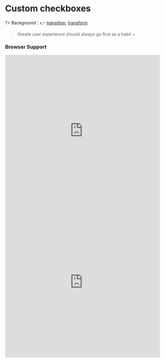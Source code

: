 # Custom checkboxes

?> Background：:point_right: [transition](https://developer.mozilla.org/zh-CN/docs/Web/CSS/transition), [transform](https://developer.mozilla.org/zh-CN/docs/Web/CSS/transform)

<vuep template="#custom-checkbox"></vuep>

<script v-pre type="text/x-template" id="custom-checkbox">
<style>
  main {
    width: 100%;
    padding: 60px 0;
    display: flex;
    justify-content: space-around;
    align-items: center;
    flex-wrap: wrap;
    user-select: none;
    font: 14px / 1 Helvetica, sans-serif;
  }
  input[type="checkbox"] {
    position: absolute;
    clip: rect(0, 0, 0, 0);
  }
  input[type="checkbox"] + label {
    cursor: pointer;
    position: relative;
    line-height: 12px;
    user-select: none;
  }
  input[type="checkbox"] + label:not(:nth-of-type(1)) {
    margin-top: 29px;
    margin-bottom: 29px;
  }
  input[type="checkbox"]:checked + label{
    color: #b4a078;
  }
  input[type="checkbox"]:disabled + label {
    cursor: not-allowed;
    color: #999;
  }
  input[type="checkbox"] + label::before{
    content: "";
    display: inline-block;
    width: 10px; height: 10px;
    border-radius: 2px;
    vertical-align: top;
    margin-right: .2em;
    border: 1px solid #ccc;
    background-color: #fff;
    transition: border-color .2s ease-in-out, background-color .2s ease-in-out;
  }
  input[type="checkbox"]:not(:disabled) + label:hover::before{
    border-color: #b4a078;
  }
  input[type="checkbox"] + label::after{
    content: "";
    display: inline-block;
    width: 3px; height: 7px;
    border: 1px solid #fff;
    border-top: 0;
    border-left: 0;
    position: absolute;
    left: 4px; top: 1px;
    transform: rotate(45deg) scale(0);
    transition: all .2s ease-in-out;
  }
  input[type="checkbox"]:checked + label::before{
    border-color: #b4a078 !important;
    background-color: #b4a078;
  }
  input[type="checkbox"]:checked + label::after{
    transform: rotate(45deg) scale(1);
    transition: all .2s ease-in-out;
  }
  input[type="checkbox"]:disabled + label::before,
  input[type="checkbox"]:disabled.checked + label::before{
    background-color: #f2f2f2;
  }
  input[type="checkbox"]:disabled.checked + label::after{
    border-color: #ccc;
    transform: rotate(45deg) scale(1);
  }
</style>
<template>
  <main>
    <input type="checkbox" id="awesome1" checked>
    <label for="awesome1">Awesome</label>
    <input type="checkbox" id="awesome11">
    <label for="awesome11">Iconfont</label>
    <input type="checkbox" id="awesome12">
    <label for="awesome12">Lhammer</label>
    <input type="checkbox" id="awesome2" disabled>
    <label for="awesome2">disable</label>
    <input type="checkbox" id="awesome3" disabled class="checked">
    <label for="awesome3">check disable</label>
  </main>
</template>
<script>  
</script>
</script>

> Greate user experience should always go first as a habit ~

### Browser Support

<iframe
  width="100%"
  height="493px"
  frameborder="0"
  src="https://caniuse.bitsofco.de/embed/index.html?feat=transforms2d&amp;periods=future_2,future_1,current,past_1,past_2,past_3&amp;accessible-colours=false">
</iframe>

<iframe
  width="100%"
  height="493px"
  frameborder="0"
  src="https://caniuse.bitsofco.de/embed/index.html?feat=css-transitions&amp;periods=future_2,future_1,current,past_1,past_2,past_3&amp;accessible-colours=false">
</iframe>
